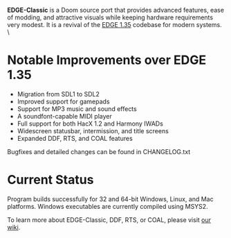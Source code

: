 
**EDGE-Classic** is a Doom source port that provides advanced features, ease of modding, and attractive visuals while keeping hardware requirements very modest. It is a revival of the [EDGE 1.35](http://edge.sourceforge.net/) codebase for modern systems.
\
\
# Notable Improvements over EDGE 1.35

- Migration from SDL1 to SDL2
- Improved support for gamepads
- Support for MP3 music and sound effects
- A soundfont-capable MIDI player
- Full support for both HacX 1.2 and Harmony IWADs
- Widescreen statusbar, intermission, and title screens
- Expanded DDF, RTS, and COAL features

Bugfixes and detailed changes can be found in CHANGELOG.txt

# Current Status

Program builds successfully for 32 and 64-bit Windows, Linux, and Mac platforms. Windows executables are currently compiled using MSYS2.

To learn more about EDGE-Classic, DDF, RTS, or COAL, please visit [our wiki](https://github.com/dashodanger/EDGE-classic/wiki).
